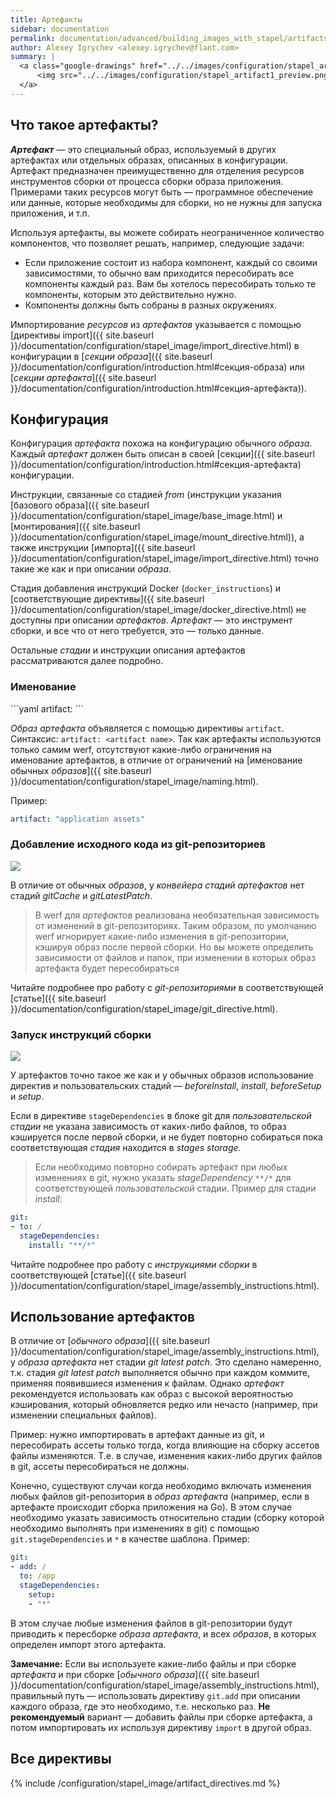 ```yaml
---
title: Артефакты
sidebar: documentation
permalink: documentation/advanced/building_images_with_stapel/artifacts.html
author: Alexey Igrychev <alexey.igrychev@flant.com>
summary: |
  <a class="google-drawings" href="../../images/configuration/stapel_artifact1.png" data-featherlight="image">
      <img src="../../images/configuration/stapel_artifact1_preview.png">
  </a>
---
```


## Что такое артефакты?

***Артефакт*** — это специальный образ, используемый в других артефактах или отдельных образах, описанных в конфигурации. Артефакт предназначен преимущественно для отделения ресурсов инструментов сборки от процесса сборки образа приложения. Примерами таких ресурсов могут быть — программное обеспечение или данные, которые необходимы для сборки, но не нужны для запуска приложения, и т.п.

Используя артефакты, вы можете собирать неограниченное количество компонентов, что позволяет решать, например, следующие задачи:
- Если приложение состоит из набора компонент, каждый со своими зависимостями, то обычно вам приходится пересобирать все компоненты каждый раз. Вам бы хотелось пересобирать только те компоненты, которым это действительно нужно.
- Компоненты должны быть собраны в разных окружениях.

Импортирование _ресурсов_ из _артефактов_ указывается с помощью [директивы import]({{ site.baseurl }}/documentation/configuration/stapel_image/import_directive.html) в конфигурации в [_секции образа_]({{ site.baseurl }}/documentation/configuration/introduction.html#секция-образа) или [_секции артефакта_]({{ site.baseurl }}/documentation/configuration/introduction.html#секция-артефакта)).

## Конфигурация

Конфигурация _артефакта_ похожа на конфигурацию обычного _образа_. Каждый _артефакт_ должен быть описан в своей [секции]({{ site.baseurl }}/documentation/configuration/introduction.html#секция-артефакта) конфигурации.

Инструкции, связанные со стадией _from_ (инструкции указания [базового образа]({{ site.baseurl }}/documentation/configuration/stapel_image/base_image.html) и [монтирования]({{ site.baseurl }}/documentation/configuration/stapel_image/mount_directive.html)), а также инструкции [импорта]({{ site.baseurl }}/documentation/configuration/stapel_image/import_directive.html) точно такие же как и при описании _образа_.

Стадия добавления инструкций Docker (`docker_instructions`) и [соответствующие директивы]({{ site.baseurl }}/documentation/configuration/stapel_image/docker_directive.html) не доступны при описании _артефактов_. _Артефакт_ — это инструмент сборки, и все что от него требуется, это — только данные.

Остальные _стадии_ и инструкции описания артефактов рассматриваются далее подробно.

### Именование

<div class="summary" markdown="1">
```yaml
artifact: <artifact name>
```
</div>

_Образ артефакта_ объявляется с помощью директивы `artifact`. Синтаксис: `artifact: <artifact name>`. Так как артефакты используются только самим werf, отсутствуют какие-либо ограничения на именование артефактов, в отличие от ограничений на [именование обычных _образов_]({{ site.baseurl }}/documentation/configuration/stapel_image/naming.html).

Пример:
```yaml
artifact: "application assets"
```

### Добавление исходного кода из git-репозиториев

<div class="summary">

<a class="google-drawings" href="../../images/configuration/stapel_artifact2.png" data-featherlight="image">
  <img src="../../images/configuration/stapel_artifact2_preview.png">
</a>

</div>

В отличие от обычных _образов_, у _конвейера стадий артефактов_ нет стадий _gitCache_ и _gitLatestPatch_.

> В werf для _артефактов_ реализована необязательная зависимость от изменений в git-репозиториях. Таким образом, по умолчанию werf игнорирует какие-либо изменения в git-репозитории, кэшируя образ после первой сборки. Но вы можете определить зависимости от файлов и папок, при изменении в которых образ артефакта будет пересобираться

Читайте подробнее про работу с _git-репозиториями_ в соответствующей [статье]({{ site.baseurl }}/documentation/configuration/stapel_image/git_directive.html).

### Запуск инструкций сборки

<div class="summary">

<a class="google-drawings" href="../../images/configuration/stapel_artifact3.png" data-featherlight="image">
  <img src="../../images/configuration/stapel_artifact3_preview.png">
</a>

</div>

У артефактов точно такое же как и у обычных образов использование директив и пользовательских стадий — _beforeInstall_, _install_, _beforeSetup_ и _setup_.

Если в директиве `stageDependencies` в блоке git для _пользовательской стадии_ не указана зависимость от каких-либо файлов, то образ кэшируется после первой сборки, и не будет повторно собираться пока соответствующая _стадия_ находится в _stages storage_.

> Если необходимо повторно собирать артефакт при любых изменениях в git, нужно указать _stageDependency_ `**/*` для соответствующей _пользовательской_ стадии. Пример для стадии _install_:
```yaml
git:
- to: /
  stageDependencies:
    install: "**/*"
```

Читайте подробнее про работу с _инструкциями сборки_ в соответствующей [статье]({{ site.baseurl }}/documentation/configuration/stapel_image/assembly_instructions.html).

## Использование артефактов

В отличие от [*обычного образа*]({{ site.baseurl }}/documentation/configuration/stapel_image/assembly_instructions.html), у *образа артефакта* нет стадии _git latest patch_. Это сделано намеренно, т.к. стадия _git latest patch_ выполняется обычно при каждом коммите, применяя появившиеся изменения к файлам. Однако *артефакт* рекомендуется использовать как образ с высокой вероятностью кэширования, который обновляется редко или нечасто (например, при изменении специальных файлов).

Пример: нужно импортировать в артефакт данные из git, и пересобирать ассеты только тогда, когда влияющие на сборку ассетов файлы изменяются. Т.е. в случае, изменения каких-либо других файлов в git, ассеты пересобираться не должны.

Конечно, существуют случаи когда необходимо включать изменения любых файлов git-репозитория в _образ артефакта_ (например, если в артефакте происходит сборка приложения на Go). В этом случае необходимо указать зависимость относительно стадии (сборку которой необходимо выполнять при изменениях в git) с помощью `git.stageDependencies` и `*` в качестве шаблона. Пример:

```yaml
git:
- add: /
  to: /app
  stageDependencies:
    setup:
    - "*"
```

В этом случае любые изменения файлов в git-репозитории будут приводить к пересборке _образа артефакта_, и всех _образов_, в которых определен импорт этого артефакта.

**Замечание:** Если вы используете какие-либо файлы и при сборке _артефакта_ и при сборке [*обычного образа*]({{ site.baseurl }}/documentation/configuration/stapel_image/assembly_instructions.html), правильный путь — использовать директиву `git.add` при описании каждого образа, где это необходимо, т.е. несколько раз. **Не рекомендуемый** вариант — добавить файлы при сборке артефакта, а потом импортировать их используя директиву `import` в другой образ.

## Все директивы

{% include /configuration/stapel_image/artifact_directives.md %}
